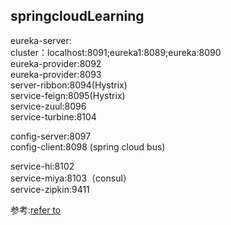 ## springcloudLearning  

eureka-server:  
cluster：localhost:8091;eureka1:8089;eureka:8090  
eureka-provider:8092  
eureka-provider:8093  
server-ribbon:8094(Hystrix)  
service-feign:8095(Hystrix)  
service-zuul:8096  
service-turbine:8104  

config-server:8097  
config-client:8098 (spring cloud bus)  

service-hi:8102  
service-miya:8103（consul）  
service-zipkin:9411  

参考:[refer to](https://blog.csdn.net/forezp/article/details/70148833)

